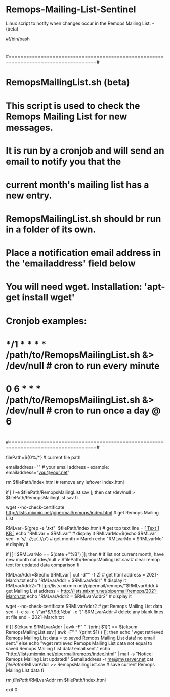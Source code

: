 # Remops-Mailing-List-Sentinel
Linux script to notify when changes occur in the Remops Mailing List. - (beta)  
  
#!/bin/bash
#
#====================================================================================#
# RemopsMailingList.sh (beta)                                                        #
#                                                                                    #
# This script is used to check the Remops Mailing List for new messages.             #
# It is run by a cronjob and will send an email to notify you that the               #
# current month's mailing list has a new entry.                                      #
# RemopsMailingList.sh should br run in a folder of its own.                         #
#                                                                                    #
# Place a notification email address in the 'emailaddress' field below               #
# You will need wget.  Installation: 'apt-get install wget'                          #
#                                                                                    #
# Cronjob examples:                                                                  #
# */1 * * * * /path/to/RemopsMailingList.sh &> /dev/null  # cron to run every minute #
# 0 6 * * * /path/to/RemopsMailingList.sh &> /dev/null  # cron to run once a day @ 6 #
#                                                                                    #
#====================================================================================#


filePath=${0%/*}  # current file path


emailaddress=""   # your email address  -  example: emailaddress="you@your.net"


rm $filePath/index.html     # remove any leftover index.html

if [ ! -e $filePath/RemopsMailingList.sav ]; then
   cat /dev/null > $filePath/RemopsMailingList.sav
fi

wget --no-check-certificate http://lists.mixmin.net/pipermail/remops/index.html   # get Remops Mailing List

RMLvar=$(grep -e '\.txt\"' $filePath/index.html)                                  # get top text line  =  <td><A href="2021-March.txt">[ Text 1 KB ]</a></td>
echo "RMLvar = $RMLvar"                                                             # display it
RMLvarMo=$(echo $RMLvar | sed -n 's/.*\-//;s/\..*//p')                            # get month  =  March
echo "RMLvarMo = $RMLvarMo"                                                         # display it

if [[ ! $RMLvarMo == $(date +"%B") ]]; then                                       # if list not current month, have new month
   cat /dev/null > $filePath/RemopsMailingList.sav                                # clear remop text for updated data comparison
fi

RMLvarAddr=$(echo $RMLvar | cut -d'"' -f 2)                                       # get html address  =  2021-March.txt
echo "RMLvarAddr = $RMLvarAddr"                                                   # display it
RMLvarAddr2="http://lists.mixmin.net/pipermail/remops/"$RMLvarAddr                # get Mailing List address  =  http://lists.mixmin.net/pipermail/remops/2021-March.txt
echo "RMLvarAddr2 = $RMLvarAddr2"                                                 # display it

wget --no-check-certificate $RMLvarAddr2                                          # get Remops Mailing List data
sed -i -e :a -e '/^\n*$/{$d;N;ba' -e '}' $RMLvarAddr                              # delete any blank lines at file end  =  2021-March.txt

if [[ $(cksum $RMLvarAddr | awk -F" " '{print $1}') == $(cksum RemopsMailingList.sav | awk -F" " '{print $1}') ]]; then
   echo "wget retrieved Remops Mailing List data = to saved Remops Mailing List data! no email sent."
   else
   echo "wget retrieved Remops Mailing List data not equal to saved Remops Mailing List data! email sent."
   echo "http://lists.mixmin.net/pipermail/remops/index.html" | mail -s "Notice: Remops Mailing List updated!" $emailaddress -r me@myserver.net
   cat $filePath/$RMLvarAddr >> RemopsMailingList.sav                            # save current Remops Mailing List data
fi

rm $filePath/$RMLvarAddr
rm $filePath/index.html

exit 0
  
  
